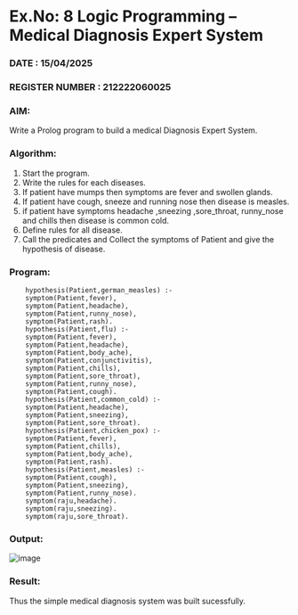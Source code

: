 # Ex.No: 8  Logic Programming –  Medical Diagnosis Expert System
### DATE : 15/04/2025                                                                           
### REGISTER NUMBER : 212222060025 
### AIM: 
Write a Prolog program to build a medical Diagnosis Expert System.
###  Algorithm:
1. Start the program.
2. Write the rules for each diseases.
3. If patient have mumps then symptoms are fever and swollen glands.
4. If patient have cough, sneeze and running nose then disease is measles.
5. if patient have symptoms headache ,sneezing ,sore_throat, runny_nose and  chills then disease is common cold.
6. Define rules for all disease.
7. Call the predicates and Collect the symptoms of Patient and give the hypothesis of disease.
        

### Program:

        hypothesis(Patient,german_measles) :-
        symptom(Patient,fever),
        symptom(Patient,headache),
        symptom(Patient,runny_nose),
        symptom(Patient,rash).
        hypothesis(Patient,flu) :-
        symptom(Patient,fever),
        symptom(Patient,headache),
        symptom(Patient,body_ache),
        symptom(Patient,conjunctivitis),
        symptom(Patient,chills),
        symptom(Patient,sore_throat),
        symptom(Patient,runny_nose),
        symptom(Patient,cough).
        hypothesis(Patient,common_cold) :-
        symptom(Patient,headache),
        symptom(Patient,sneezing),
        symptom(Patient,sore_throat).
        hypothesis(Patient,chicken_pox) :-
        symptom(Patient,fever),
        symptom(Patient,chills),
        symptom(Patient,body_ache),
        symptom(Patient,rash).
        hypothesis(Patient,measles) :-
        symptom(Patient,cough),
        symptom(Patient,sneezing),
        symptom(Patient,runny_nose).
        symptom(raju,headache).
        symptom(raju,sneezing).
        symptom(raju,sore_throat).

### Output:

![image](https://github.com/user-attachments/assets/9bcdd84a-3520-44c0-a5ea-ed5e12462443)

### Result:
Thus the simple medical diagnosis system was built sucessfully.
